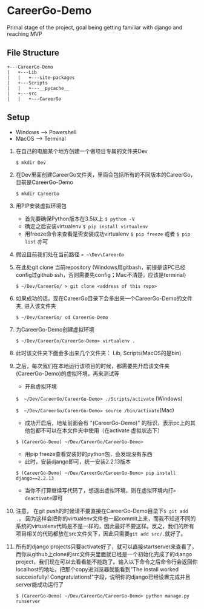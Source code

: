 # CareerGo-Demo
Primal stage of the project, goal being getting familiar with django and reaching MVP

## File Structure
```
+---CareerGo-Demo
|   +---Lib
|   |   +---site-packages
|   +---Scripts
|   |   +---__pycache__
|   +---src
|   |   +---CareerGo
```

## Setup 
* Windows --> Powershell 
* MacOS --> Terminal 
1. 在自己的电脑某个地方创建一个做项目专属的文件夹Dev

     ```$ mkdir Dev```

2. 在Dev里面创建CareerGo文件夹，里面会包括所有的不同版本的CareerGo，目前是CareerGo-Demo

    ```$ mkdir CareerGo``` 
    
3. 用PIP安装虚拟环境包
    * 首先要确保Python版本在3.5以上
  ```$ python -V```
    * 确定之后安装virtualenv
  ```$ pip install virtualenv```
    * 用freeze命令来查看是否安装成功virtualenv
  ```$ pip freeze``` 或者 ```$ pip list``` 亦可
    
4. 假设目前我们处在当前路径 ```> ~\Dev\CareerGo```

5. 在此处git clone 当前repository (Windows用gitbash，前提是该PC已经config过github ssh，否则需要先config；Mac不清楚，应该是terminal) 

    ```$ ~/Dev/CareerGo/ > git clone <address of this repo>```
    
6. 如果成功的话，现在CareerGo目录下会多出来一个CareerGo-Demo的文件夹, 进入该文件夹
     
    ```$ ~/Dev/CareerGo/ cd CareerGo-Demo```
     
7. 为CareerGo-Demo创建虚拟环境 

    ```$ ~/Dev/CareerGo/CareerGo-Demo> virtualenv .```
    
8. 此时该文件夹下面会多出来几个文件夹： Lib, Scripts(MacOS的是bin)

9. 之后，每次我们在本地运行该项目的时候，都需要先开启该文件夹(CareerGo-Demo)的虚拟环境，再来测试等
     * 开启虚拟环境 
     
     ```$  ~/Dev/CareerGo/CareerGo-Demo> ./Scripts/activate``` (Windows) 
     
     ```$  ~/Dev/CareerGo/CareerGo-Demo> source /bin/activate```(Mac) 
     
     * 成功开启后，地址前面会有 "(CareerGo-Demo)" 的标识，表示pc上的其他包都不可以在本文件夹中使用（在activate 虚拟状态下）
     
     ```$ (CareerGo-Demo) ~/Dev/CareerGo/CareerGo-Demo>```
     * 用pip freeze查看安装好的python包，会发现没有东西 
     * 此时，安装django即可，统一安装2.2.13版本
     
     ```$ (CareerGo-Demo) ~/Dev/CareerGo/CareerGo-Demo> pip install django==2.2.13```
     * 当你不打算继续写代码了，想退出虚拟环境，则在虚拟环境内打```> deactivate```即可
     
10. 注意， 在git push的时候请不要直接在CareerGo-Demo目录下```$ git add .```， 因为这样会把你的virtualenv文件也一起commit上来，而我不知道不同的系统的virtualenv代码是不是一样的，因此最好不要这样。反之，我们的所有项目相关的代码都放在src文件夹下，因此只需要```git add src/.```就好了。

11. 所有的django projects只要activate好了，就可以直接startserver来查看了，而你从github上clone的src文件夹里面就已经是一个初始化完成了的django project，我们现在可以去看看能不能跑了。输入以下命令之后命令行会返回你localhost的地址，把那个copy进浏览器就能看到"The install worked successfully! Congratulations!"字段，说明你的django已经设置完成并且server能成功运行了

    ```$ (CareerGo-Demo) ~/Dev/CareerGo/CareerGo-Demo> python manage.py runserver  ```
    
